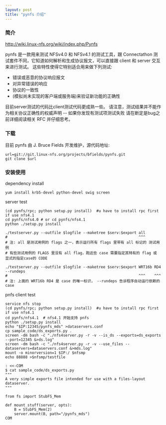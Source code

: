 ```yaml
---
layout: post
title: "pynfs 介绍"
---
```


### 简介
http://wiki.linux-nfs.org/wiki/index.php/Pynfs

pynfs 是一款用来测试 NFSv4.0 和 NFSv4.1 的测试工具，跟 Connectathon 测试套件不同，它知道如何解析和生成协议报文，可以直接跟 client 和 server 交互来进行测试。
这些特性使得它特别适合用来做下列测试:
 - 错误或恶意的协议响应报文
 - 对异常错误的响应
 - 协议的一致性
 - (模拟尚未实现的客户端或服务端)来验证新功能的正确性

目前server测试的代码比client测试代码更成熟一些。
请注意，测试结果并不能作为相关协议正确性的权威声明 -- 如果你发现有测试项测试失败 请在断定是bug之前详细阅读相关 RFC 并仔细思考。

### 下载
目前 pynfs 由 J. Bruce Fields 开发维护，源代码地址:
```
url=git://git.linux-nfs.org/projects/bfields/pynfs.git
git clone $url
```

### 安装使用
dependency install
```
yum install krb5-devel python-devel swig screen
```

server test
```
(cd pynfs/rpc; python setup.py install)  #u have to install rpc first if use nfs4.1
cd pynfs/nfs4.0 # or cd pynfs/nfs4.1
python ./setup.py install

./testserver.py --outfile $logfile --maketree $serv:$export all
#                                                           ^^^
# 注: all 是测试用例的 flags 之一，表示运行所有 flags 里带有 all 标记的 测试用例
# 有些测试用例的 FLAGS 里没有 all flag，跑这些 case 需要指定其特有的 flag 或 显式的指定case的 CODE

./testserver.py --outfile $logfile --maketree $serv:$export WRT16b RD4 --rundeps
#                                                           ^^^    ^^^
# 注: 上面的 WRT16b RD4 是 case 的唯一标识， --rundeps 告诉程序自动运行依赖的 case 
```

pnfs client test
```
service nfs stop
(cd pynfs/rpc; python setup.py install)  #u have to install rpc first if use nfs4.1
cd pynfs/nfs4.1  # nfs4.1 开始支持 pnfs
python ./setup.py install
echo "$IP:12345/pynfs_mds" >dataservers.conf
cp sample_code/ds_exports.py .
screen -dm bash -c "./nfs4server.py -r -v --is_ds --exports=ds_exports --port=12345 &>ds.log"
screen -dm bash -c "./nfs4server.py -r -v --use_files --dataservers=dataservers.conf &>mds.log"
mount -o minorversion=1 $IP:/ $nfsmp
echo 88888 >$nfsmp/testfile
```

```
: <<-COM
$ cat sample_code/ds_exports.py 
"""
A very simple exports file intended for use with a files-layout dataserver.
"""

from fs import StubFS_Mem

def mount_stuff(server, opts):
    B = StubFS_Mem(2)
    server.mount(B, path="/pynfs_mds")
COM
```
